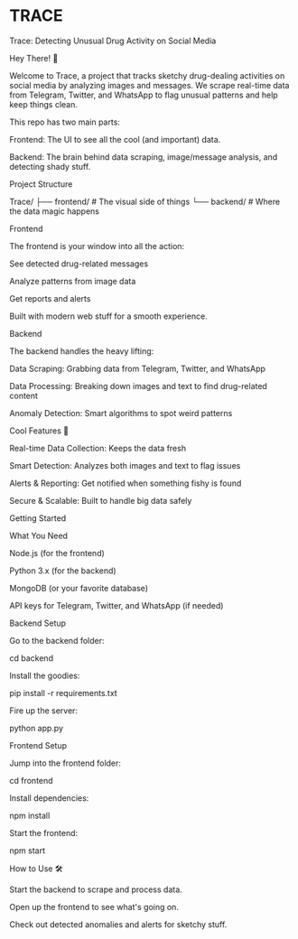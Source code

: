 # TRACE
Trace: Detecting Unusual Drug Activity on Social Media

Hey There! 👋

Welcome to Trace, a project that tracks sketchy drug-dealing activities on social media by analyzing images and messages. We scrape real-time data from Telegram, Twitter, and WhatsApp to flag unusual patterns and help keep things clean.

This repo has two main parts:

Frontend: The UI to see all the cool (and important) data.

Backend: The brain behind data scraping, image/message analysis, and detecting shady stuff.

Project Structure

Trace/
├── frontend/       # The visual side of things
└── backend/        # Where the data magic happens

Frontend

The frontend is your window into all the action:

See detected drug-related messages

Analyze patterns from image data

Get reports and alerts

Built with modern web stuff for a smooth experience.

Backend

The backend handles the heavy lifting:

Data Scraping: Grabbing data from Telegram, Twitter, and WhatsApp

Data Processing: Breaking down images and text to find drug-related content

Anomaly Detection: Smart algorithms to spot weird patterns

Cool Features 🚀

Real-time Data Collection: Keeps the data fresh

Smart Detection: Analyzes both images and text to flag issues

Alerts & Reporting: Get notified when something fishy is found

Secure & Scalable: Built to handle big data safely

Getting Started

What You Need

Node.js (for the frontend)

Python 3.x (for the backend)

MongoDB (or your favorite database)

API keys for Telegram, Twitter, and WhatsApp (if needed)

Backend Setup

Go to the backend folder:

cd backend

Install the goodies:

pip install -r requirements.txt

Fire up the server:

python app.py

Frontend Setup

Jump into the frontend folder:

cd frontend

Install dependencies:

npm install

Start the frontend:

npm start

How to Use 🛠️

Start the backend to scrape and process data.

Open up the frontend to see what's going on.

Check out detected anomalies and alerts for sketchy stuff.

